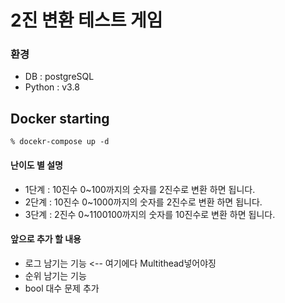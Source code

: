 # 2진 변환 테스트 게임

### 환경
- DB : postgreSQL
- Python : v3.8

## Docker starting
```shell
% docekr-compose up -d
```
#### 난이도 별 설명
- 1단계 : 10진수 0~100까지의 숫자를 2진수로 변환 하면 됩니다.
- 2단계 : 10진수 0~1000까지의 숫자를 2진수로 변환 하면 됩니다.
- 3단계 : 2진수 0~1100100까지의 숫자를 10진수로 변환 하면 됩니다.

#### 앞으로 추가 할 내용
- 로그 남기는 기능 <-- 여기에다 Multithead넣어야징
- 순위 남기는 기능
- bool 대수 문제 추가